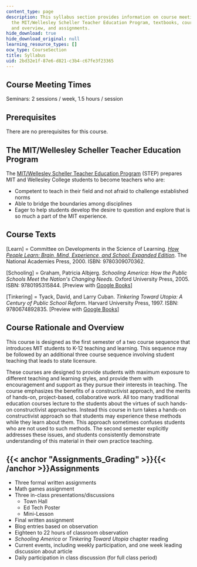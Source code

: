 ```yaml
---
content_type: page
description: This syllabus section provides information on course meeting times, prerequisites,
  the MIT/Wellesley Scheller Teacher Education Program, textbooks, course rationale
  and overview, and assignments.
hide_download: true
hide_download_original: null
learning_resource_types: []
ocw_type: CourseSection
title: Syllabus
uid: 2bd32e1f-87e6-d821-c3b4-c67fe3f23365
---
```


Course Meeting Times
--------------------

Seminars: 2 sessions / week, 1.5 hours / session

Prerequisites
-------------

There are no prerequisites for this course.

The MIT/Wellesley Scheller Teacher Education Program
----------------------------------------------------

The [MIT/Wellesley Scheller Teacher Education Program](https://education.mit.edu/teacher-licensure/) (STEP) prepares MIT and Wellesley College students to become teachers who are:

*   Competent to teach in their field and not afraid to challenge established norms
*   Able to bridge the boundaries among disciplines
*   Eager to help students develop the desire to question and explore that is so much a part of the MIT experience.

Course Texts
------------

\[Learn\] = Committee on Developments in the Science of Learning. [_How People Learn: Brain, Mind, Experience, and School: Expanded Edition_](http://books.nap.edu/catalog.php?record_id=9853). The National Academies Press, 2000. ISBN: 9780309070362.

\[Schooling\] = Graham, Patricia Albjerg. _Schooling America: How the Public Schools Meet the Nation's Changing Needs_. Oxford University Press, 2005. ISBN: 9780195315844. \[Preview with [Google Books](http://books.google.com/books?id=nqOBNEs2K7gC&pg=PAfrontcover#v=onepage)\]

\[Tinkering\] = Tyack, David, and Larry Cuban. _Tinkering Toward Utopia: A Century of Public School Reform_. Harvard University Press, 1997. ISBN: 9780674892835. \[Preview with [Google Books](http://books.google.co.in/books?id=WCQ8TVEP8H8C&pg=PAfrontcover#v=onepage)\]

Course Rationale and Overview
-----------------------------

This course is designed as the first semester of a two course sequence that introduces MIT students to K-12 teaching and learning. This sequence may be followed by an additional three course sequence involving student teaching that leads to state licensure.

These courses are designed to provide students with maximum exposure to different teaching and learning styles, and provide them with encouragement and support as they pursue their interests in teaching. The course emphasizes the benefits of a constructivist approach, and the merits of hands-on, project-based, collaborative work. All too many traditional education courses lecture to the students about the virtues of such hands-on constructivist approaches. Instead this course in turn takes a hands-on constructivist approach so that students may experience these methods while they learn about them. This approach sometimes confuses students who are not used to such methods. The second semester explicitly addresses these issues, and students consistently demonstrate understanding of this material in their own practice teaching.

{{< anchor "Assignments_Grading" >}}{{< /anchor >}}Assignments
--------------------------------------------------------------

*   Three formal written assignments
*   Math games assignment
*   Three in-class presentations/discussions
    *   Town Hall
    *   Ed Tech Poster
    *   Mini-Lesson
*   Final written assignment
*   Blog entries based on observation
*   Eighteen to 22 hours of classroom observation
*   _Schooling America_ or _Tinkering Toward Utopia_ chapter reading
*   Current events, including weekly participation, and one week leading discussion about article
*   Daily participation in class discussion (for full class period)